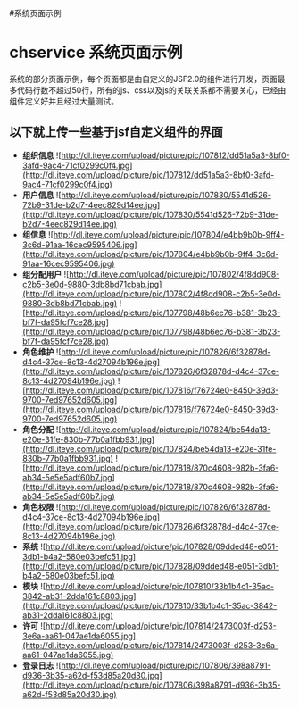 #系统页面示例

# chservice 系统页面示例 #

系统的部分页面示例，每个页面都是由自定义的JSF2.0的组件进行开发，页面最多代码行数不超过50行，所有的js、css以及js的关联关系都不需要关心，已经由组件定义好并且经过大量测试。


## 以下就上传一些基于jsf自定义组件的界面 ##

  * **组织信息**
![http://dl.iteye.com/upload/picture/pic/107812/dd51a5a3-8bf0-3afd-9ac4-71cf0299c0f4.jpg](http://dl.iteye.com/upload/picture/pic/107812/dd51a5a3-8bf0-3afd-9ac4-71cf0299c0f4.jpg)
  * **用户信息**
![http://dl.iteye.com/upload/picture/pic/107830/5541d526-72b9-31de-b2d7-4eec829d14ee.jpg](http://dl.iteye.com/upload/picture/pic/107830/5541d526-72b9-31de-b2d7-4eec829d14ee.jpg) 
  * **组信息**
![http://dl.iteye.com/upload/picture/pic/107804/e4bb9b0b-9ff4-3c6d-91aa-16cec9595406.jpg](http://dl.iteye.com/upload/picture/pic/107804/e4bb9b0b-9ff4-3c6d-91aa-16cec9595406.jpg)
  * **组分配用户**
![http://dl.iteye.com/upload/picture/pic/107802/4f8dd908-c2b5-3e0d-9880-3db8bd71cbab.jpg](http://dl.iteye.com/upload/picture/pic/107802/4f8dd908-c2b5-3e0d-9880-3db8bd71cbab.jpg)
![http://dl.iteye.com/upload/picture/pic/107798/48b6ec76-b381-3b23-bf7f-da95fcf7ce28.jpg](http://dl.iteye.com/upload/picture/pic/107798/48b6ec76-b381-3b23-bf7f-da95fcf7ce28.jpg)
  * **角色维护**
![http://dl.iteye.com/upload/picture/pic/107826/6f32878d-d4c4-37ce-8c13-4d27094b196e.jpg](http://dl.iteye.com/upload/picture/pic/107826/6f32878d-d4c4-37ce-8c13-4d27094b196e.jpg)
![http://dl.iteye.com/upload/picture/pic/107816/f76724e0-8450-39d3-9700-7ed97652d605.jpg](http://dl.iteye.com/upload/picture/pic/107816/f76724e0-8450-39d3-9700-7ed97652d605.jpg)
  * **角色分配**
![http://dl.iteye.com/upload/picture/pic/107824/be54da13-e20e-31fe-830b-77b0a1fbb931.jpg](http://dl.iteye.com/upload/picture/pic/107824/be54da13-e20e-31fe-830b-77b0a1fbb931.jpg)
![http://dl.iteye.com/upload/picture/pic/107818/870c4608-982b-3fa6-ab34-5e5e5adf60b7.jpg](http://dl.iteye.com/upload/picture/pic/107818/870c4608-982b-3fa6-ab34-5e5e5adf60b7.jpg)
  * **角色权限**
![http://dl.iteye.com/upload/picture/pic/107826/6f32878d-d4c4-37ce-8c13-4d27094b196e.jpg](http://dl.iteye.com/upload/picture/pic/107826/6f32878d-d4c4-37ce-8c13-4d27094b196e.jpg)
  * **系统**
![http://dl.iteye.com/upload/picture/pic/107828/09dded48-e051-3db1-b4a2-580e03befc51.jpg](http://dl.iteye.com/upload/picture/pic/107828/09dded48-e051-3db1-b4a2-580e03befc51.jpg)
  * **模块**
![http://dl.iteye.com/upload/picture/pic/107810/33b1b4c1-35ac-3842-ab31-2dda161c8803.jpg](http://dl.iteye.com/upload/picture/pic/107810/33b1b4c1-35ac-3842-ab31-2dda161c8803.jpg)
  * **许可**
![http://dl.iteye.com/upload/picture/pic/107814/2473003f-d253-3e6a-aa61-047ae1da6055.jpg](http://dl.iteye.com/upload/picture/pic/107814/2473003f-d253-3e6a-aa61-047ae1da6055.jpg)
  * **登录日志**
![http://dl.iteye.com/upload/picture/pic/107806/398a8791-d936-3b35-a62d-f53d85a20d30.jpg](http://dl.iteye.com/upload/picture/pic/107806/398a8791-d936-3b35-a62d-f53d85a20d30.jpg)